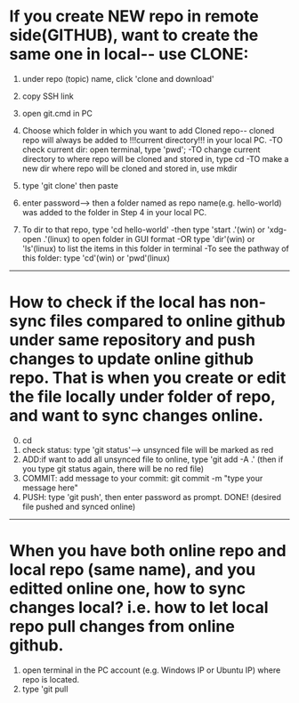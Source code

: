 # If you create NEW repo in remote side(GITHUB), want to create the same one in local-- use CLONE: 
1. under repo (topic) name, click 'clone and download'
2. copy SSH link
3. open git.cmd in PC
4. Choose which folder in which you want to add Cloned repo-- cloned repo will always be added to !!!current directory!!! in your local PC.
  -TO check current dir: open terminal, type 'pwd';
  -TO change current directory to where repo will be cloned and stored in, type cd <desired directory> 
  -TO make a new dir where repo will be cloned and stored in, use mkdir

5. type 'git clone' then paste <SSH link>
6. enter password--> then a folder named as repo name(e.g. hello-world) was added to the folder in Step 4 in your local PC. 

7. To dir to that repo, type 'cd hello-world'
    -then type 'start .'(win) or 'xdg-open .'(linux) to open folder in GUI format
    -OR type 'dir'(win) or 'ls'(linux) to list the items in this folder in terminal
    -To see the pathway of this folder: type 'cd'(win) or 'pwd'(linux)

-----------------

# How to check if the local has non-sync files compared to online github under same repository and push changes to update online github repo. That is when you create or edit the file locally under folder of repo, and want to sync changes online. 

0. cd <pathway to your repo directory in local PC>
1. check status: type 'git status'--> unsynced file will be marked as red
2. ADD:if want to add all unsynced file to online, type  'git add -A .' (then if you type git status again, there will be no red file)
3. COMMIT: add message to your commit: git commit -m "type your message here"
4. PUSH: type 'git push', then enter password as prompt. DONE! (desired file pushed and synced online)

-----------------

# When you have both online repo and local repo (same name), and you editted online one, how to sync changes local? i.e. how to let local repo pull changes from online github.
1. open terminal in the PC account (e.g. Windows IP or Ubuntu IP) where repo is located. 
2. type 'git pull
